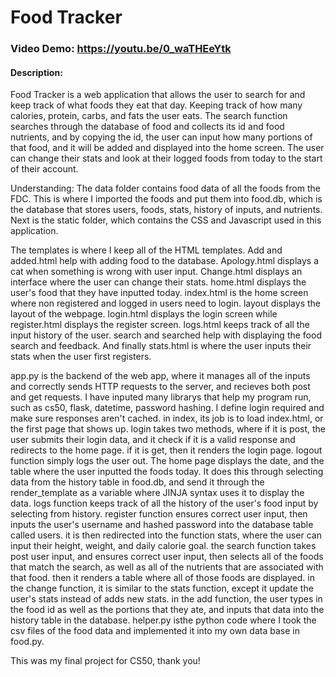# Food Tracker
### Video Demo: <https://youtu.be/0_waTHEeYtk>
#### Description:

Food Tracker is a web application that allows the user to search for and
keep track of what foods they eat that day. Keeping track of how many calories, protein,
carbs, and fats the user eats. The search function searches through the database of food
and collects its id and food nutrients, and by copying the id, the user can input
how many portions of that food, and it will be added and displayed into the home
screen. The user can change their stats and look at their logged foods from today to
the start of their account.

Understanding:
The data folder contains food data of all the foods from the FDC. This is where
I imported the foods and put them into food.db, which is the database that stores
users, foods, stats, history of inputs, and nutrients. Next is the static folder, which
contains the CSS and Javascript used in this application.

The templates is where I keep all of the HTML templates. Add and added.html
help with adding food to the database. Apology.html displays a cat when something
is wrong with user input. Change.html displays an interface where the user can
change their stats. home.html displays the user's food that they have inputted today.
index.html is the home screen where non registered and logged in users need to login.
layout displays the layout of the webpage. login.html displays the login screen while
register.html displays the register screen. logs.html keeps track of all the input
history of the user. search and searched help with displaying the food search and
feedback. And finally stats.html is where the user inputs their stats when the user
first registers.

app.py is the backend of the web app, where it manages all of the inputs and correctly sends HTTP requests to the server, and recieves both post and get requests. I have inputed many librarys that help my program run, such as cs50, flask, datetime, password hashing. I define login required and make sure responses aren't cached. in index, its job is to load index.html, or the first page that shows up. login takes two methods, where if it is post, the user submits their login data, and it check if it is a valid response and redirects to the home page. if it is get, then it renders the login page. logout function simply logs the user out. The home page displays the date, and the table where the user inputted the foods today. It does this through selecting data from the history table in food.db, and send it through the render_template as a variable where JINJA syntax uses it to display the data. logs function keeps track of all the history of the user's food input by selecting from history. register function ensures correct user input, then inputs the user's username and hashed password into the database table called users. it is then redirected into the function stats, where the user can input their height, weight, and daily calorie goal. the search function takes post user input, and ensures correct user input, then selects all of the foods that match the search, as well as all of the nutrients that are associated with that food. then it renders a table where all of those foods are displayed. in the change function, it is similar to the stats function, except it update the user's stats instead of adds new stats. in the add function, the user types in the food id as well as the portions that they ate, and inputs that data into the history table in the database. helper.py isthe python code where I took the csv files of the food data and implemented it into my
own data base in food.py.

This was my final project for CS50, thank you!
